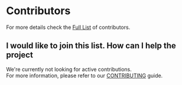 # Contributors

For more details check the [Full List](https://github.com/The-FireHub-Project/TheCore/graphs/contributors) of contributors.

## I would like to join this list. How can I help the project

We're currently not looking for active contributions.<br>
For more information, please refer to our [CONTRIBUTING](https://github.com/The-FireHub-Project/.github/blob/master/.github/CONTRIBUTING.md) guide.